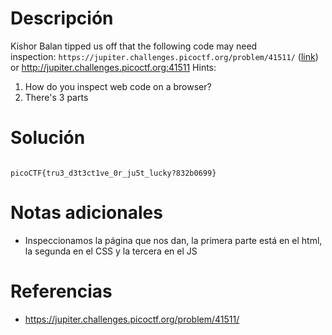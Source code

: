 # Descripción
Kishor Balan tipped us off that the following code may need inspection: `https://jupiter.challenges.picoctf.org/problem/41511/` ([link](https://jupiter.challenges.picoctf.org/problem/41511/)) or http://jupiter.challenges.picoctf.org:41511
Hints:
1. How do you inspect web code on a browser?
2. There's 3 parts
# Solución
```

picoCTF{tru3_d3t3ct1ve_0r_ju5t_lucky?832b0699}
```
# Notas adicionales
- Inspeccionamos la página que nos dan, la primera parte está en el html, la segunda en el CSS y la tercera en el JS
# Referencias
- https://jupiter.challenges.picoctf.org/problem/41511/
